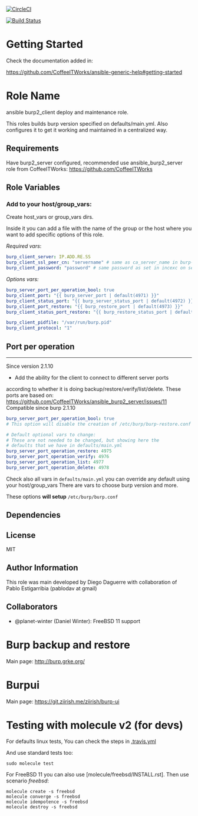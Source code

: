 
[![CircleCI](https://circleci.com/gh/CoffeeITWorks/ansible_burp2_client.svg?style=svg)](https://circleci.com/gh/CoffeeITWorks/ansible_burp2_client)

[![Build Status](https://travis-ci.org/CoffeeITWorks/ansible_burp2_client.svg?branch=master)](https://travis-ci.org/CoffeeITWorks/ansible_burp2_client)

Getting Started
================

Check the documentation added in:

https://github.com/CoffeeITWorks/ansible-generic-help#getting-started

Role Name
=========

ansible burp2_client deploy and maintenance role.

This roles builds burp version specified on defaults/main.yml. 
Also configures it to get it working and maintained in a centralized way.


Requirements
------------

Have burp2_server configured, recommended use ansible_burp2_server role from CoffeeITWorks: https://github.com/CoffeeITWorks

Role Variables
--------------

### Add to your host/group_vars:

Create host_vars or group_vars dirs.

Inside it you can add a file with the name of the group or the host where you want to add specific options of this role.

*Required vars*:

```yaml
burp_client_server: IP.ADD.RE.SS
burp_client_ssl_peer_cn: "servername" # same as ca_server_name in burp-server.conf on server (server hostname by default)
burp_client_password: "password" # same password as set in incexc on server side
```

*Options vars:*

```yaml
burp_server_port_per_operation_bool: true
burp_client_port: "{{ burp_server_port | default(4971) }}"
burp_client_status_port: "{{ burp_server_status_port | default(4972) }}"
burp_client_port_restore: "{{ burp_restore_port | default(4973) }}"
burp_client_status_port_restore: "{{ burp_restore_status_port | default(4974) }}"

burp_client_pidfile: "/var/run/burp.pid"
burp_client_protocol: "1"
```

Port per operation
------------------

---

Since version 2.1.10

* Add the ability for the client to connect to different server ports

 according to whether it is doing backup/restore/verify/list/delete.
 These ports are based on: https://github.com/CoffeeITWorks/ansible_burp2_server/issues/11
 Compatible since burp 2.1.10

```yaml
burp_server_port_per_operation_bool: true
# This option will disable the creation of /etc/burp/burp-restore.conf too

# Default optional vars to change:
# These are not needed to be changed, but showing here the
# defaults that we have in defaults/main.yml
burp_server_port_operation_restore: 4975
burp_server_port_operation_verify: 4976
burp_server_port_operation_list: 4977
burp_server_port_operation_delete: 4978
```

Check also all vars in `defaults/main.yml` you can override any default using your host/group_vars
There are vars to choose burp version and more.

These options **will setup** `/etc/burp/burp.conf`

Dependencies
------------

License
-------

MIT

Author Information
------------------

This role was main developed by Diego Daguerre with collaboration of Pablo Estigarribia (pablodav at gmail)

Collaborators
-------------

* @planet-winter (Daniel Winter): FreeBSD 11 support

Burp backup and restore
=======================

Main page: http://burp.grke.org/

Burpui
======

Main page: https://git.ziirish.me/ziirish/burp-ui

Testing with molecule v2 (for devs)
===================================

For defaults linux tests,
You can check the steps in [.travis.yml](.travis.yml)

And use standard tests too:

    sudo molecule test

For FreeBSD 11 you can also use [molecule/freebsd/INSTALL.rst].
Then use scenario *freebsd*:

```shell
molecule create -s freebsd
molecule converge -s freebsd
molecule idempotence -s freebsd
molecule destroy -s freebsd
```
